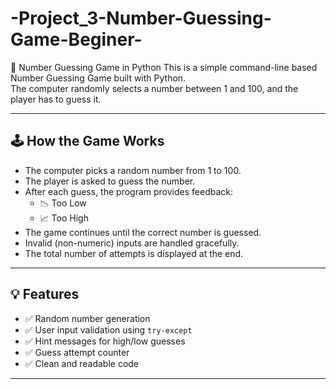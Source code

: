 # -Project_3-Number-Guessing-Game-Beginer-
🎯 Number Guessing Game in Python
This is a simple command-line based Number Guessing Game built with Python.  
The computer randomly selects a number between 1 and 100, and the player has to guess it.

---

## 🕹️ How the Game Works

- The computer picks a random number from 1 to 100.
- The player is asked to guess the number.
- After each guess, the program provides feedback:
  - 📉 Too Low
  - 📈 Too High
- The game continues until the correct number is guessed.
- Invalid (non-numeric) inputs are handled gracefully.
- The total number of attempts is displayed at the end.

---

## 💡 Features

- ✅ Random number generation
- ✅ User input validation using `try-except`
- ✅ Hint messages for high/low guesses
- ✅ Guess attempt counter
- ✅ Clean and readable code

---
